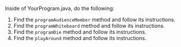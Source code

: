 Inside of YourProgram.java, do the following:
1. Find the ```programAudienceMember``` method and follow its instructions.
2. Find the ```programWhiteboard``` method and follow its instructions.
3. Find the ```programDie``` method and follow its instructions.
4. Find the ```playAround``` method and follow its instructions.
